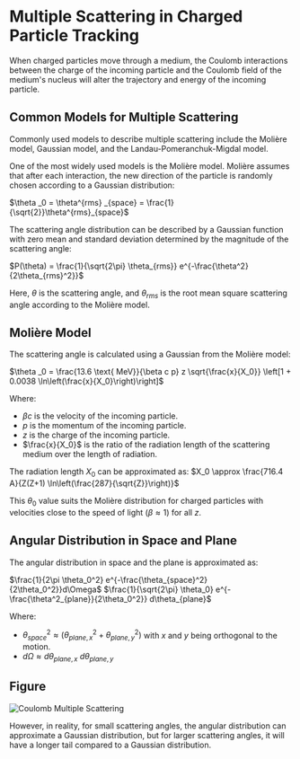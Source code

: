 # Multiple Scattering in Charged Particle Tracking

When charged particles move through a medium, the Coulomb interactions between the charge of the incoming particle and the Coulomb field of the medium's nucleus will alter the trajectory and energy of the incoming particle.

## Common Models for Multiple Scattering

Commonly used models to describe multiple scattering include the Molière model, Gaussian model, and the Landau-Pomeranchuk-Migdal model.

One of the most widely used models is the Molière model. Molière assumes that after each interaction, the new direction of the particle is randomly chosen according to a Gaussian distribution:

$\theta _0 = \theta^{rms} _{space} = \frac{1}{\sqrt{2}}\theta^{rms}_{space}$

The scattering angle distribution can be described by a Gaussian function with zero mean and standard deviation determined by the magnitude of the scattering angle:

$P(\theta) = \frac{1}{\sqrt{2\pi} \theta_{rms}} e^{-\frac{\theta^2}{2\theta_{rms}^2}}$

Here, $\theta$ is the scattering angle, and $\theta_{rms}$ is the root mean square scattering angle according to the Molière model.

## Molière Model

The scattering angle is calculated using a Gaussian from the Molière model:

$\theta _0 = \frac{13.6 \text{ MeV}}{\beta c p} z \sqrt{\frac{x}{X_0}} \left[1 + 0.0038 \ln\left(\frac{x}{X_0}\right)\right]$

Where:
- $\beta c$ is the velocity of the incoming particle.
- $p$ is the momentum of the incoming particle.
- $z$ is the charge of the incoming particle.
- $\frac{x}{X_0}$ is the ratio of the radiation length of the scattering medium over the length of radiation.

The radiation length $X_0$ can be approximated as: $X_0 \approx \frac{716.4 A}{Z(Z+1) \ln\left(\frac{287}{\sqrt{Z}}\right)}$

This $\theta_0$ value suits the Molière distribution for charged particles with velocities close to the speed of light ($\beta \approx 1$) for all $z$.

## Angular Distribution in Space and Plane

The angular distribution in space and the plane is approximated as:

$\frac{1}{2\pi \theta_0^2} e^{-\frac{\theta_{space}^2}{2\theta_0^2}}d\Omega$
$\frac{1}{\sqrt{2\pi} \theta_0} e^{-\frac{\theta^2_{plane}}{2\theta_0^2}} d\theta_{plane}$

Where:
- $\theta_{space}^2 \approx (\theta_{plane, x}^2 + \theta_{plane, y}^2)$ with $x$ and $y$ being orthogonal to the motion.
- $d\Omega \approx d\theta_{plane, x}~d\theta_{plane, y}$

## Figure

![Coulomb Multiple Scattering](Figures/scattering.png)

However, in reality, for small scattering angles, the angular distribution can approximate a Gaussian distribution, but for larger scattering angles, it will have a longer tail compared to a Gaussian distribution.
